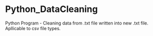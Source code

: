 # Python_DataCleaning
Python Program - Cleaning data from .txt file written into new .txt file. Apllicable to csv file types.  

